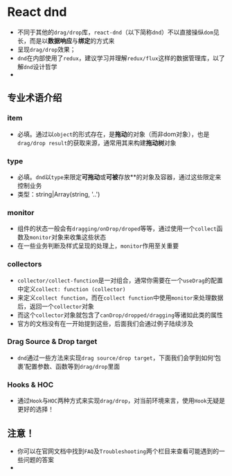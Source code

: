 # React dnd

* 不同于其他的`drag/drop`库，`react-dnd`（以下简称`dnd`）不以直接操纵`dom`见长，而是以**数据响应**与**绑定**的方式来
* 呈现`drag/drop`效果；
* `dnd`在内部使用了`redux`，建议学习并理解`redux/flux`这样的数据管理库，以了解`dnd`设计哲学
* 


## 专业术语介绍

### item

* 必填。通过以`object`的形式存在，是**拖动**的对象（而非dom对象），也是`drag/drop result`的获取来源，通常用其来构建**拖动树**对象

### type

* 必填。`dnd`以`type`来限定**可拖动**或**可被**存放**的对象及容器，通过这些限定来控制业务
* 类型：string|Array(string, '..')

### monitor

* 组件的状态一般会有`dragging/onDrop/droped`等等，通过使用一个`collect`函数及`monitor`对象来收集这些状态
* 在一些业务判断及样式呈现的处理上，`monitor`作用至关重要

### collectors

* `collector/collect-function`是一对组合，通常你需要在一个`useDrag`的配置中定义`collect: function (collector)`
* 来定义`collect function`，而在`collect function`中使用`monitor`来处理数据后，返回一个`collector`对象
* 而这个`collector`对象就包含了`canDrop/dropped/dragging`等诸如此类的属性
* 官方的文档没有在一开始提到这些，后面我们会通过例子陆续涉及

### Drag Source & Drop target

* `dnd`通过一些方法来实现`drag source/drop target`，下面我们会学到如何‘包裹’配置参数、函数等到`drag/drop`里面


### Hooks & HOC

* 通过`Hook`与`HOC`两种方式来实现`drag/drop`，对当前环境来言，使用`Hook`无疑是更好的选择！

## 注意！

* 你可以在官网文档中找到`FAQ`及`Troubleshooting`两个栏目来查看可能遇到的一些问题的答案
* 



